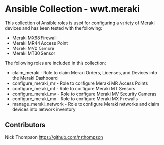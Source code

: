 # Ansible Collection - wwt.meraki

This collection of Ansible roles is used for configuring a variety of Meraki devices and has been tested with the following:

* Meraki MX68 Firewall
* Meraki MR44 Access Point
* Meraki MV2 Camera
* Meraki MT30 Sensor

The following roles are included in this collection:

* claim_meraki - Role to claim Meraki Orders, Licenses, and Devices into the Meraki Dashboard
* configure_meraki_mr - Role to configure Meraki MR Access Points
* configure_meraki_mt - Role to configure Meraki MT Sensors
* configure_meraki_mv - Role to configure Meraki MV Security Cameras
* configure_meraki_mx - Role to configure Meraki MX Firewalls
* manage_meraki_network - Role to configure Meraki networks and claim devices into network inventory

## Contributors

Nick Thompson <https://github.com/nsthompson>
